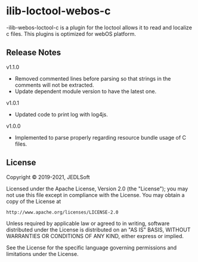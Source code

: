# ilib-loctool-webos-c
-ilib-webos-loctool-c is a plugin for the loctool allows it to read and localize c files. This plugins is optimized for webOS platform.

## Release Notes
v1.1.0
* Removed commented lines before parsing so that strings in the comments will not be extracted.
* Update dependent module version to have the latest one.

v1.0.1
* Updated code to print log with log4js.

v1.0.0
* Implemented to parse properly regarding resource bundle usage of C files.

## License

Copyright © 2019-2021, JEDLSoft

Licensed under the Apache License, Version 2.0 (the "License");
you may not use this file except in compliance with the License.
You may obtain a copy of the License at

    http://www.apache.org/licenses/LICENSE-2.0

Unless required by applicable law or agreed to in writing, software
distributed under the License is distributed on an "AS IS" BASIS,
WITHOUT WARRANTIES OR CONDITIONS OF ANY KIND, either express or implied.

See the License for the specific language governing permissions and
limitations under the License.
